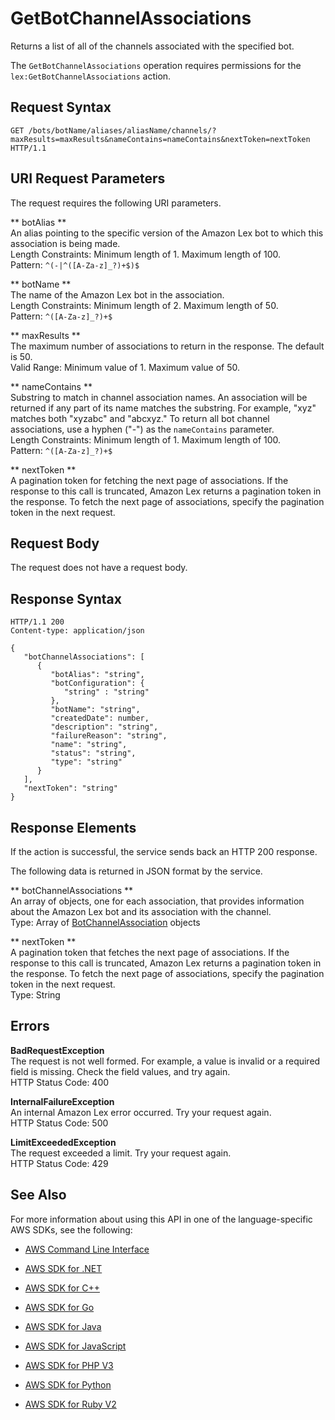 # GetBotChannelAssociations<a name="API_GetBotChannelAssociations"></a>

 Returns a list of all of the channels associated with the specified bot\. 

The `GetBotChannelAssociations` operation requires permissions for the `lex:GetBotChannelAssociations` action\.

## Request Syntax<a name="API_GetBotChannelAssociations_RequestSyntax"></a>

```
GET /bots/botName/aliases/aliasName/channels/?maxResults=maxResults&nameContains=nameContains&nextToken=nextToken HTTP/1.1
```

## URI Request Parameters<a name="API_GetBotChannelAssociations_RequestParameters"></a>

The request requires the following URI parameters\.

 ** botAlias **   
An alias pointing to the specific version of the Amazon Lex bot to which this association is being made\.  
Length Constraints: Minimum length of 1\. Maximum length of 100\.  
Pattern: `^(-|^([A-Za-z]_?)+$)$` 

 ** botName **   
The name of the Amazon Lex bot in the association\.  
Length Constraints: Minimum length of 2\. Maximum length of 50\.  
Pattern: `^([A-Za-z]_?)+$` 

 ** maxResults **   
The maximum number of associations to return in the response\. The default is 50\.   
Valid Range: Minimum value of 1\. Maximum value of 50\.

 ** nameContains **   
Substring to match in channel association names\. An association will be returned if any part of its name matches the substring\. For example, "xyz" matches both "xyzabc" and "abcxyz\." To return all bot channel associations, use a hyphen \("\-"\) as the `nameContains` parameter\.  
Length Constraints: Minimum length of 1\. Maximum length of 100\.  
Pattern: `^([A-Za-z]_?)+$` 

 ** nextToken **   
A pagination token for fetching the next page of associations\. If the response to this call is truncated, Amazon Lex returns a pagination token in the response\. To fetch the next page of associations, specify the pagination token in the next request\. 

## Request Body<a name="API_GetBotChannelAssociations_RequestBody"></a>

The request does not have a request body\.

## Response Syntax<a name="API_GetBotChannelAssociations_ResponseSyntax"></a>

```
HTTP/1.1 200
Content-type: application/json

{
   "botChannelAssociations": [ 
      { 
         "botAlias": "string",
         "botConfiguration": { 
            "string" : "string" 
         },
         "botName": "string",
         "createdDate": number,
         "description": "string",
         "failureReason": "string",
         "name": "string",
         "status": "string",
         "type": "string"
      }
   ],
   "nextToken": "string"
}
```

## Response Elements<a name="API_GetBotChannelAssociations_ResponseElements"></a>

If the action is successful, the service sends back an HTTP 200 response\.

The following data is returned in JSON format by the service\.

 ** botChannelAssociations **   
An array of objects, one for each association, that provides information about the Amazon Lex bot and its association with the channel\.   
Type: Array of [BotChannelAssociation](API_BotChannelAssociation.md) objects

 ** nextToken **   
A pagination token that fetches the next page of associations\. If the response to this call is truncated, Amazon Lex returns a pagination token in the response\. To fetch the next page of associations, specify the pagination token in the next request\.   
Type: String

## Errors<a name="API_GetBotChannelAssociations_Errors"></a>

 **BadRequestException**   
The request is not well formed\. For example, a value is invalid or a required field is missing\. Check the field values, and try again\.  
HTTP Status Code: 400

 **InternalFailureException**   
An internal Amazon Lex error occurred\. Try your request again\.  
HTTP Status Code: 500

 **LimitExceededException**   
The request exceeded a limit\. Try your request again\.  
HTTP Status Code: 429

## See Also<a name="API_GetBotChannelAssociations_SeeAlso"></a>

For more information about using this API in one of the language\-specific AWS SDKs, see the following:

+  [AWS Command Line Interface](http://docs.aws.amazon.com/goto/aws-cli/lex-models-2017-04-19/GetBotChannelAssociations) 

+  [AWS SDK for \.NET](http://docs.aws.amazon.com/goto/DotNetSDKV3/lex-models-2017-04-19/GetBotChannelAssociations) 

+  [AWS SDK for C\+\+](http://docs.aws.amazon.com/goto/SdkForCpp/lex-models-2017-04-19/GetBotChannelAssociations) 

+  [AWS SDK for Go](http://docs.aws.amazon.com/goto/SdkForGoV1/lex-models-2017-04-19/GetBotChannelAssociations) 

+  [AWS SDK for Java](http://docs.aws.amazon.com/goto/SdkForJava/lex-models-2017-04-19/GetBotChannelAssociations) 

+  [AWS SDK for JavaScript](http://docs.aws.amazon.com/goto/AWSJavaScriptSDK/lex-models-2017-04-19/GetBotChannelAssociations) 

+  [AWS SDK for PHP V3](http://docs.aws.amazon.com/goto/SdkForPHPV3/lex-models-2017-04-19/GetBotChannelAssociations) 

+  [AWS SDK for Python](http://docs.aws.amazon.com/goto/boto3/lex-models-2017-04-19/GetBotChannelAssociations) 

+  [AWS SDK for Ruby V2](http://docs.aws.amazon.com/goto/SdkForRubyV2/lex-models-2017-04-19/GetBotChannelAssociations) 